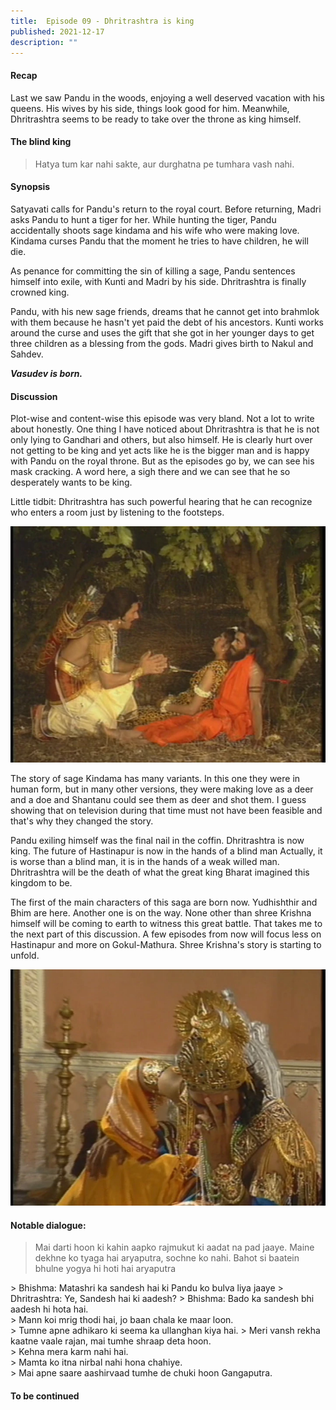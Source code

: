 ```yaml
---
title:  Episode 09 - Dhritrashtra is king
published: 2021-12-17
description: ""
---
```

#### Recap 
Last we saw Pandu in the woods, enjoying a well deserved vacation with his
queens. His wives by his side, things look good for him. Meanwhile,
Dhritrashtra seems to be ready to take over the  throne as king himself.

#### The blind king

> Hatya tum kar nahi sakte, aur durghatna pe tumhara vash nahi.

#### Synopsis
Satyavati calls for Pandu's return to the royal court. Before returning, Madri
asks Pandu to hunt a tiger for her. While hunting the tiger, Pandu accidentally
shoots sage kindama and his wife who were making love. Kindama curses Pandu
that the moment he tries to have children, he will die.

As penance for committing the sin of killing a sage, Pandu sentences himself
into exile, with Kunti and Madri by his side. Dhritrashtra is finally crowned
king. 

Pandu, with his new sage friends, dreams that he cannot get into brahmlok with
them because he hasn't yet paid the debt of his ancestors. Kunti works around
the curse and uses the gift that she got in her younger days to get three
children as a blessing from the gods. Madri gives birth to Nakul and Sahdev.

***Vasudev is born.***

#### Discussion

Plot-wise and content-wise this episode was very bland. Not a lot to write
about honestly. One thing I have noticed about Dhritrashtra is that he is not
only lying to Gandhari and others, but also himself. He is clearly hurt over
not getting to be king and yet acts like he is the bigger man and is happy with
Pandu on the royal throne. But as the episodes go by, we can see his mask
cracking. A word here, a sigh there and we can see that he so desperately wants
to be king.

Little tidbit: Dhritrashtra has such powerful hearing that he can recognize who enters a room just by listening to the footsteps.

![Pandu kills kindama](../../assets/mahabharat/ep_9_1.webp)

The story of sage Kindama has many variants. In this one they were in human
form, but in many other versions, they were making love as a deer and a doe and
Shantanu could see them as deer and shot them. I guess showing that on
television during that time must not have been feasible and that's why they
changed the story.

Pandu exiling himself was the final nail in the coffin. Dhritrashtra
is now king. The future of Hastinapur is now in the hands of a blind
man Actually, it is worse than a blind man, it is in the hands of a
weak willed man. Dhritrashtra will be the death of what the great king Bharat
imagined this kingdom to be.

The first of the main characters of this saga are born now.
Yudhishthir and Bhim are here. Another one is on the way. None other
than shree Krishna himself will be coming to earth to witness this
great battle. That takes me to the next part of this discussion. A
few episodes from now will focus less on Hastinapur and more on
Gokul-Mathura. Shree Krishna's story is starting to unfold. 


![The blind king](../../assets/mahabharat/ep_9_2.webp)

#### Notable dialogue:
> Mai darti hoon ki kahin aapko rajmukut ki aadat na pad jaaye.
> Maine dekhne ko tyaga hai aryaputra, sochne ko nahi.
> Bahot si baatein bhulne yogya hi hoti hai aryaputra
<div></div>
> Bhishma: Matashri ka sandesh hai ki Pandu ko bulva liya jaaye
> Dhritrashtra: Ye, Sandesh hai ki aadesh?
> Bhishma: Bado ka sandesh bhi aadesh hi hota hai.
<div></div>
> Mann koi mrig thodi hai, jo baan chala ke maar loon.
<div></div>
> Tumne apne adhikaro ki seema ka ullanghan kiya hai.
> Meri vansh rekha kaatne vaale rajan, mai tumhe shraap deta hoon.
<div></div>
> Kehna mera karm nahi hai.
<div></div>
> Mamta ko itna nirbal nahi hona chahiye.
<div></div>
> Mai apne saare aashirvaad tumhe de chuki hoon Gangaputra.


#### To be continued

